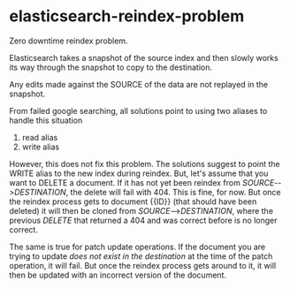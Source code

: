 # elasticsearch-reindex-problem


Zero downtime reindex problem.

Elasticsearch takes a snapshot of the source index and then slowly works its way through the snapshot to copy to the destination.

Any edits made against the SOURCE of the data are not replayed in the snapshot.

From failed google searching, all solutions point to using two aliases to handle this situation
1. read alias
2. write alias

However, this does not fix this problem. The solutions suggest to point the WRITE alias to the new index during reindex. But, let's assume that you want to DELETE a document. If it has not yet been reindex from _SOURCE_-->_DESTINATION_, the delete will fail with 404. This is fine, for now. But once the reindex process gets to document {{ID}} (that should have been deleted) it will then be cloned from _SOURCE_-->_DESTINATION_, where the previous *DELETE* that returned a 404 and was correct before is no longer correct.

The same is true for patch update operations. If the document you are trying to update *does not exist in the destination* at the time of the patch operation, it will fail. But once the reindex process gets around to it, it will then be updated with an incorrect version of the document.

